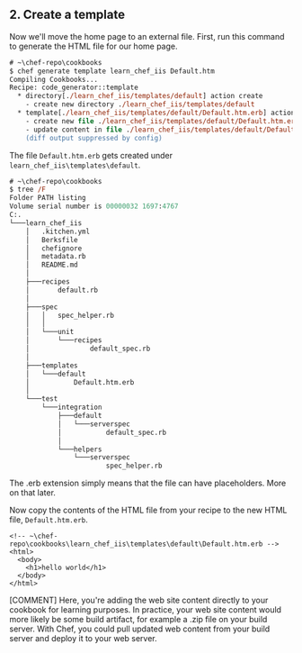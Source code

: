## 2. Create a template

Now we'll move the home page to an external file. First, run this command to generate the HTML file for our home page.

```ps
# ~\chef-repo\cookbooks
$ chef generate template learn_chef_iis Default.htm
Compiling Cookbooks...
Recipe: code_generator::template
  * directory[./learn_chef_iis/templates/default] action create
    - create new directory ./learn_chef_iis/templates/default
  * template[./learn_chef_iis/templates/default/Default.htm.erb] action create
    - create new file ./learn_chef_iis/templates/default/Default.htm.erb
    - update content in file ./learn_chef_iis/templates/default/Default.htm.erb from none to e3b0c4
    (diff output suppressed by config)
```

The file <code class="file-path">Default.htm.erb</code> gets created under <code class="file-path">learn\_chef\_iis\templates\default</code>.

```ps
# ~\chef-repo\cookbooks
$ tree /F
Folder PATH listing
Volume serial number is 00000032 1697:4767
C:.
└───learn_chef_iis
    │   .kitchen.yml
    │   Berksfile
    │   chefignore
    │   metadata.rb
    │   README.md
    │
    ├───recipes
    │       default.rb
    │
    ├───spec
    │   │   spec_helper.rb
    │   │
    │   └───unit
    │       └───recipes
    │               default_spec.rb
    │
    ├───templates
    │   └───default
    │           Default.htm.erb
    │
    └───test
        └───integration
            ├───default
            │   └───serverspec
            │           default_spec.rb
            │
            └───helpers
                └───serverspec
                        spec_helper.rb
```

The .erb extension simply means that the file can have placeholders. More on that later.

Now copy the contents of the HTML file from your recipe to the new HTML file, <code class="file-path">Default.htm.erb</code>.

```html-Win32
<!-- ~\chef-repo\cookbooks\learn_chef_iis\templates\default\Default.htm.erb -->
<html>
  <body>
    <h1>hello world</h1>
  </body>
</html>
```

[COMMENT] Here, you're adding the web site content directly to your cookbook for learning purposes. In practice, your web site content would more likely be some build artifact, for example a .zip file on your build server. With Chef, you could pull updated web content from your build server and deploy it to your web server.